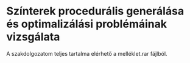 # Színterek procedurális generálása és optimalizálási problémáinak vizsgálata
 A szakdolgozatom teljes tartalma elérhető a melléklet.rar fájlból.
